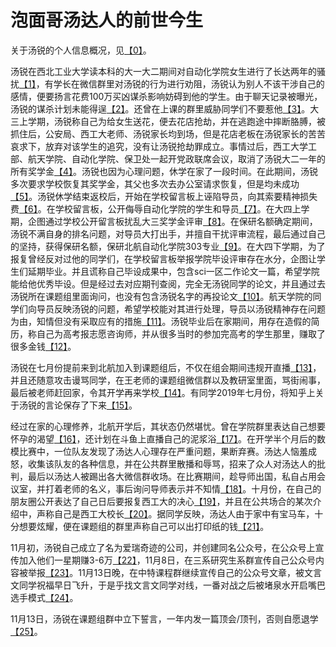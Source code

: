 # 泡面哥汤达人的前世今生

关于汤锐的个人信息概况，见[【0】][0]。

汤锐在西北工业大学读本科的大一大二期间对自动化学院女生进行了长达两年的骚扰[【1】][1]，有学长在微信群里对汤锐的行为进行劝阻，汤锐认为别人不该干涉自己的感情，便要扬言花费100万买凶谋杀影响妨碍到他的学生。由于聊天记录被曝光，汤锐的谋杀计划未能得逞[【2】][2]。还曾在上课的群里威胁同学们不要惹他[【3】][3]。大三上学期，汤锐称自己为给女生送花，便去花店抢劫，并在逃跑途中摔断胳膊，被抓住后，公安局、西工大老师、汤锐家长均到场，但是花店老板在汤锐家长的苦苦哀求下，放弃对该学生的追究，没有让汤锐抢劫罪成立。事情过后，西工大学工部、航天学院、自动化学院、保卫处一起开党政联席会议，取消了汤锐大二一年的所有奖学金[【4】][4]。汤锐也因为心理问题，休学在家了一段时间。在此期间，汤锐多次要求学校恢复其奖学金，其父也多次去办公室请求恢复，但是均未成功[【5】][5]。汤锐休学结束返校后，开始在学校留言板上诬陷导员，向其索要精神损失费[【6】][6]。在学校留言板，公开侮辱自动化学院的学生和导员[【7】][7]。在大四上学期，企图通过学校公开留言板扰乱大三奖学金评审[【8】][8]。在保研名额确定期间，汤锐不满自身的排名问题，对导员大打出手，并擅自干扰评审流程，最后通过自己的坚持，获得保研名额，保研北航自动化学院303专业[【9】][9]。在大四下学期，为了报复曾经反对过他的同学们，在学校留言板举报学院毕设评审存在水分，企图让学生们延期毕业。并且谎称自己毕设成果中，包含sci一区二作论文一篇，希望学院能给他优秀毕设。但是经过去对应期刊查阅，完全无汤锐同学的论文，并且通过去汤锐所在课题组里面询问，也没有包含汤锐名字的再投论文[【10】][10]。航天学院的同学们向导员反映汤锐的问题，希望学校能对其进行处理，导员以汤锐精神存在问题为由，知情但没有采取应有的措施[【11】][11]。汤锐毕业后在家期间，用存在造假的简历，称自己为高考报志愿咨询师，并从很多当时的参加完高考的学生那里，赚取了很多金钱[【12】][12]。

汤锐在七月份提前来到北航加入到课题组后，不仅在组会期间违规开直播[【13】][13]，并且还随意攻击谩骂同学，在王老师的课题组微信群以及教研室里面，骂街闹事，最后被老师赶回家，令其开学再来学校[【14】][14]。有同学2019年七月份，将知乎上关于汤锐的言论保存了下来[【15】][15]。

经过在家的心理修养，北航开学后，其状态仍然堪忧。曾在学院群里表达自己想要怀孕的渴望[【16】][16]，还计划在斗鱼上直播自己的泥浆浴[【17】][17]。在开学半个月后的数模比赛中，一位队友发现了汤达人心理存在严重问题，果断弃赛。汤达人恼羞成怒，收集该队友的各种信息，并在公共群里散播和辱骂，招来了众人对汤达人的批判，最后以汤达人被踢出各大微信群收场。在比赛期间，趁导师出国，私自占用会议室，并打着老师的名义，事后询问导师表示并不知情[【18】][18]。十月份，在自己的朋友圈公开表达了自己日后要报复西工大的决心[【19】][19]，并且在公共场合的某次介绍中，声称自己是西工大校长[【20】][20]。据同学反映，汤达人由于家中有宝马车，十分想要炫耀，便在课题组的群里声称自己可以出打印纸的钱[【21】][21]。

11月初，汤锐自己成立了名为爱瑞奇迹的公司，并创建同名公众号，在公众号上宣传加入他们一星期赚3-6万[【22】][22]，11月8日，在三系研究生系群宣传自己公众号内容被举报[【23】][23]。11月13日晚，在中特课程群继续宣传自己的公众号文章，被文言文同学祝福早日飞升，于是乎找文言文同学对线，一番对战之后被堵泉水开启嘴巴选手模式[【24】][24]。

11月13日，汤锐在课题组群中立下誓言，一年内发一篇顶会/顶刊，否则自愿退学[【25】][25]。

[0]:/000-%E3%80%90%E5%85%B3%E4%BA%8E%E6%B1%A4%E9%94%90%E4%B8%AA%E4%BA%BA%E4%BF%A1%E6%81%AF%E8%AF%B4%E6%98%8E%E3%80%91
[1]:/001-%E3%80%90%E5%9C%A8%E8%A5%BF%E5%B7%A5%E5%A4%A7%E6%9C%9F%E9%97%B4%E3%80%91%E5%AF%B9%E8%A5%BF%E5%B7%A5%E5%A4%A7%E5%A5%B3%E7%94%9F%E8%BF%9B%E8%A1%8C%E4%BA%86%E9%95%BF%E8%BE%BE%E4%B8%A4%E5%B9%B4%E7%9A%84%E9%AA%9A%E6%89%B0
[2]:/002-%E3%80%90%E5%9C%A8%E8%A5%BF%E5%B7%A5%E5%A4%A7%E6%9C%9F%E9%97%B4%E3%80%91%E6%89%AC%E8%A8%80%E8%8A%B1%E9%92%B1%E9%9B%87%E5%87%B6%E6%9D%80%E4%BA%BA
[3]:/003-%E3%80%90%E5%9C%A8%E8%A5%BF%E5%B7%A5%E5%A4%A7%E6%9C%9F%E9%97%B4%E3%80%91%E6%9B%BE%E7%BB%8F%E5%9C%A8%E4%B8%8A%E8%AF%BE%E7%9A%84%E7%BE%A4%E9%87%8C%E5%A8%81%E8%83%81%E7%BE%A4%E9%87%8C%E7%9A%84%E5%90%8C%E5%AD%A6%E4%BB%AC%E4%B8%8D%E8%A6%81%E6%83%B9%E4%BB%96
[4]:/004-%E3%80%90%E5%9C%A8%E8%A5%BF%E5%B7%A5%E5%A4%A7%E6%9C%9F%E9%97%B4%E3%80%91%E5%A4%A7%E4%B8%89%E4%B8%8A%E5%AD%A6%E6%9C%9F%E8%8A%B1%E5%BA%97%E6%8A%A2%E5%8A%AB
[5]:/005-%E3%80%90%E5%9C%A8%E8%A5%BF%E5%B7%A5%E5%A4%A7%E6%9C%9F%E9%97%B4%E3%80%91%E5%AD%A6%E6%A0%A1%E7%95%99%E8%A8%80%E6%9D%BF-%E5%A4%A7%E4%BA%8C%E7%9A%84%E5%A5%96%E5%AD%A6%E9%87%91%E8%A2%AB%E5%8F%96%E6%B6%88%E5%BF%83%E6%80%80%E4%B8%8D%E6%BB%A1%EF%BC%8C%E5%A4%9A%E6%AC%A1%E8%A6%81%E6%B1%82%E6%81%A2%E5%A4%8D
[6]:/006-%E3%80%90%E5%9C%A8%E8%A5%BF%E5%B7%A5%E5%A4%A7%E6%9C%9F%E9%97%B4%E3%80%91%E5%AD%A6%E6%A0%A1%E7%95%99%E8%A8%80%E6%9D%BF-%E8%AF%AC%E9%99%B7%E5%AF%BC%E5%91%98%EF%BC%8C%E5%B9%B6%E5%90%91%E5%85%B6%E8%A6%81%E7%B2%BE%E7%A5%9E%E6%8D%9F%E5%A4%B1%E8%B4%B93
[7]:/007-%E3%80%90%E5%9C%A8%E8%A5%BF%E5%B7%A5%E5%A4%A7%E6%9C%9F%E9%97%B4%E3%80%91%E5%AD%A6%E6%A0%A1%E7%95%99%E8%A8%80%E6%9D%BF-%E5%85%AC%E5%BC%80%E4%BE%AE%E8%BE%B1%E8%A5%BF%E5%B7%A5%E5%A4%A7%E8%87%AA%E5%8A%A8%E5%8C%96%E5%AD%A6%E9%99%A2%E5%B8%88%E7%94%9F
[8]:/008-%E3%80%90%E5%9C%A8%E8%A5%BF%E5%B7%A5%E5%A4%A7%E6%9C%9F%E9%97%B4%E3%80%91%E5%AD%A6%E6%A0%A1%E7%95%99%E8%A8%80%E6%9D%BF-%E4%BC%81%E5%9B%BE%E6%89%B0%E4%B9%B1%E5%A4%A7%E4%B8%89%E5%A5%96%E5%AD%A6%E9%87%91%E7%9A%84%E8%AF%84%E5%AE%A1
[9]:/009-%E3%80%90%E5%9C%A8%E8%A5%BF%E5%B7%A5%E5%A4%A7%E6%9C%9F%E9%97%B4%E3%80%91%E4%BF%9D%E7%A0%94%E6%9C%9F%E9%97%B4%E6%89%93%E5%AF%BC%E5%91%98%20%E5%BD%95%E9%9F%B3%E8%AF%81%E8%AF%8D%E5%B7%B2%E7%BB%8F%E6%8F%90%E4%BA%A4%E7%BB%99%E5%AD%A6%E6%A0%A1%E5%85%9A%E5%A7%94
[10]:/010-%E3%80%90%E5%9C%A8%E8%A5%BF%E5%B7%A5%E5%A4%A7%E6%9C%9F%E9%97%B4%E3%80%91%E5%AD%A6%E6%A0%A1%E7%95%99%E8%A8%80%E6%9D%BF-%E6%AF%95%E8%AE%BE%E6%9C%9F%E9%97%B4%E6%8A%A5%E5%A4%8D%E5%AD%A6%E9%99%A2%EF%BC%8C%E6%B1%A4%E9%94%90%E4%B8%BE%E6%8A%A5%E6%88%AA%E5%9B%BE%E3%80%81%E4%B8%BE%E6%8A%A5%E5%8A%A8%E6%9C%BA%E3%80%81%E6%AF%95%E8%AE%BE%E6%88%90%E6%9E%9C%E6%B6%89%E5%AB%8C%E6%AC%BA%E9%AA%97
[11]:/011-%E3%80%90%E5%9C%A8%E8%A5%BF%E5%B7%A5%E5%A4%A7%E6%9C%9F%E9%97%B4%E3%80%91%E6%9D%9C%E9%A3%9E%E5%AF%BC%E5%91%98%E5%AF%B9%E6%B1%A4%E9%94%90%E9%97%AE%E9%A2%98%E7%9F%A5%E6%83%85%E8%80%8C%E4%B8%8D%E4%BD%9C%E4%B8%BA
[12]:/012-%E3%80%90%E5%9C%A8%E6%AF%95%E4%B8%9A%E5%90%8E%E5%81%87%E6%9C%9F%E3%80%91%E5%81%87%E6%9C%9F%E5%BD%93%E6%8A%A5%E5%BF%97%E6%84%BF%E5%92%A8%E8%AF%A2%E5%B8%88%E5%AD%98%E5%9C%A8%E7%AE%80%E5%8E%86%E6%AC%BA%E9%AA%97%E8%A1%8C%E4%B8%BA
[13]:/013-%E3%80%90%E5%9C%A8%E5%8C%97%E8%88%AA%E6%9C%9F%E9%97%B4%E3%80%91%E5%8C%97%E8%88%AA%E6%9C%9F%E9%97%B4%E7%BB%84%E4%BC%9A%E8%BF%9D%E8%A7%84%E5%BC%80%E7%9B%B4%E6%92%AD
[14]:/014-%E3%80%90%E5%9C%A8%E5%8C%97%E8%88%AA%E6%9C%9F%E9%97%B4%E3%80%91%E6%9D%A5%E5%8C%97%E8%88%AA%E5%90%8E%E6%94%BB%E5%87%BB%E8%B0%A9%E9%AA%82%E5%90%8C%E5%AD%A6%20%E5%B9%B6%E5%9C%A8%20303%E4%B8%93%E4%B8%9A%20%E8%AF%BE%E9%A2%98%E7%BB%84%E9%97%B9%E4%BA%8B
[15]:/015-%E3%80%902019%E5%B9%B4%E7%BD%91%E7%BB%9C%E8%88%86%E8%AE%BA%E3%80%912-%E7%9F%A5%E4%B9%8E%E9%97%AE%E9%A2%98%E5%A4%87%E4%BB%BD
[16]:/016-%E3%80%90%E5%9C%A8%E5%8C%97%E8%88%AA%E6%9C%9F%E9%97%B4%E3%80%91%E6%B1%A4%E8%BE%BE%E4%BA%BA%E6%83%B3%E6%80%80%E5%AD%95
[17]:/017-%E3%80%90%E5%9C%A8%E5%8C%97%E8%88%AA%E6%9C%9F%E9%97%B4%E3%80%91%E8%AE%A1%E5%88%92%E7%9B%B4%E6%92%AD%E6%B3%A5%E6%B5%86%E6%B5%B4
[18]:/018-%E3%80%90%E5%9C%A8%E5%8C%97%E8%88%AA%E6%9C%9F%E9%97%B4%E3%80%91%E6%95%B0%E6%A8%A1%E6%AF%94%E8%B5%9B%E8%A2%AB%E6%94%BE%E9%B8%BD%E5%AD%90
[19]:/019-%E3%80%90%E5%9C%A8%E5%8C%97%E8%88%AA%E6%9C%9F%E9%97%B4%E3%80%91%E5%AF%B9%E8%A5%BF%E5%B7%A5%E5%A4%A7%E5%AD%98%E5%9C%A8%E6%8A%A5%E5%A4%8D%E5%BF%83%E7%90%86
[20]:/020-%E3%80%90%E5%9C%A8%E5%8C%97%E8%88%AA%E6%9C%9F%E9%97%B4%E3%80%91%E5%86%92%E5%85%85%E8%A5%BF%E5%B7%A5%E5%A4%A7%E6%A0%A1%E9%95%BF%EF%BC%8C%E5%AD%98%E5%9C%A8%E5%A6%84%E6%83%B3%E7%97%87
[21]:/021-%E3%80%90%E5%9C%A8%E5%8C%97%E8%88%AA%E6%9C%9F%E9%97%B4%E3%80%91%E4%B8%80%E5%AE%9A%E8%A6%81%E5%90%91%E5%A4%A7%E5%AE%B6%E8%A1%A8%E7%A4%BA%E4%B8%8B%E8%87%AA%E5%B7%B1%E5%AE%B6%E4%B8%AD%E6%9C%89%E5%AE%9D%E9%A9%AC
[22]:https://mp.weixin.qq.com/s/6aePbTgmJYSKZGMhGx6wwQ
[23]:/023-%E3%80%90%E5%9C%A8%E5%8C%97%E8%88%AA%E6%9C%9F%E9%97%B4%E3%80%91%E5%9C%A8%E4%B8%89%E7%B3%BB%E4%B8%93%E4%B8%9A%E7%BE%A4%E5%AE%A3%E4%BC%A0%E6%8E%A8%E5%B9%BF%E8%87%AA%E5%B7%B1%E5%85%AC%E4%BC%97%E5%8F%B7%E8%A2%AB%E4%B8%BE%E6%8A%A5
[24]:/024-%E3%80%90%E5%9C%A8%E5%8C%97%E8%88%AA%E6%9C%9F%E9%97%B4%E3%80%91%E5%9C%A8%E4%B8%AD%E7%89%B9%E8%AF%BE%E7%A8%8B%E7%BE%A4%E4%B8%AD%E5%AE%A3%E4%BC%A0%E8%87%AA%E5%B7%B1%E5%85%AC%E4%BC%97%E5%8F%B7%E8%A2%AB%E7%A5%9D%E6%97%A9%E6%97%A5%E9%A3%9E%E5%8D%87%EF%BC%8C%E5%BF%83%E6%80%80%E4%B8%8D%E6%BB%A1%E5%92%8C%E6%96%87%E8%A8%80%E6%96%87%E5%A4%A7%E4%BD%AC%E5%AF%B9%E7%BA%BF%E8%A2%AB%E8%99%90%E6%B3%89
[25]:/025-%e3%80%90%e5%9c%a8%e5%8c%97%e8%88%aa%e6%9c%9f%e9%97%b4%e3%80%91%e5%8f%91%e8%aa%93%e4%b8%80%e5%b9%b4%e5%86%85%e5%87%ba%e9%a1%b6%e4%bc%9a%e9%a1%b6%e5%88%8a%e5%90%a6%e5%88%99%e8%87%aa%e6%84%bf%e9%80%80%e5%ad%a6
